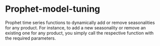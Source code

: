 # Prophet-model-tuning
Prophet time series functions to dynamically add or remove seasonalities for any product. For instance, to add a new seasonality or remove an existing one for any product, you simply call the respective function with the required parameters.
